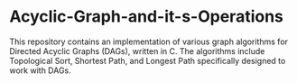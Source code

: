 # Acyclic-Graph-and-it-s-Operations
This repository contains an implementation of various graph algorithms for Directed Acyclic Graphs (DAGs), written in C. The algorithms include Topological Sort, Shortest Path, and Longest Path specifically designed to work with DAGs.
